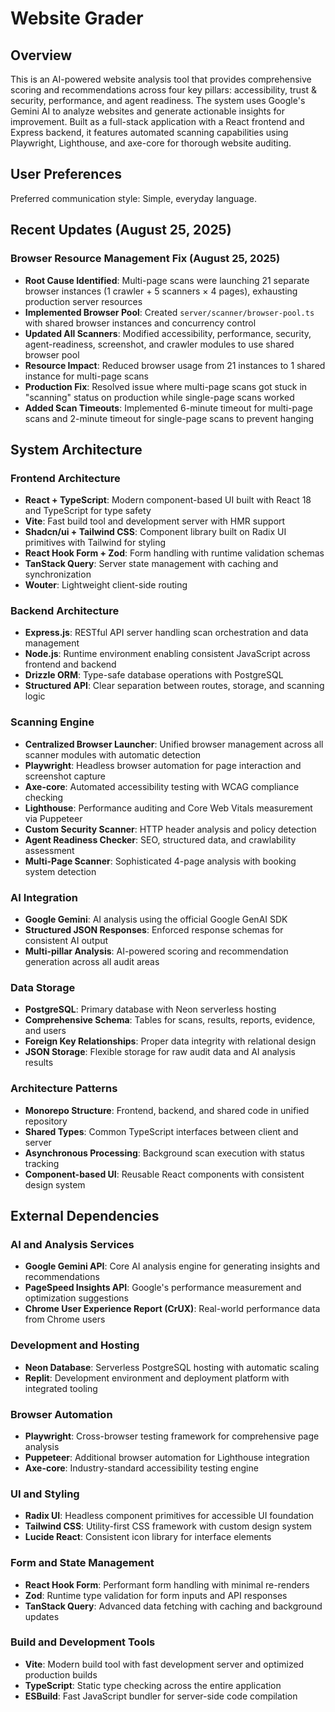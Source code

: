 # Website Grader

## Overview

This is an AI-powered website analysis tool that provides comprehensive scoring and recommendations across four key pillars: accessibility, trust & security, performance, and agent readiness. The system uses Google's Gemini AI to analyze websites and generate actionable insights for improvement. Built as a full-stack application with a React frontend and Express backend, it features automated scanning capabilities using Playwright, Lighthouse, and axe-core for thorough website auditing.

## User Preferences

Preferred communication style: Simple, everyday language.

## Recent Updates (August 25, 2025)

### Browser Resource Management Fix (August 25, 2025)
- **Root Cause Identified**: Multi-page scans were launching 21 separate browser instances (1 crawler + 5 scanners × 4 pages), exhausting production server resources
- **Implemented Browser Pool**: Created `server/scanner/browser-pool.ts` with shared browser instances and concurrency control
- **Updated All Scanners**: Modified accessibility, performance, security, agent-readiness, screenshot, and crawler modules to use shared browser pool
- **Resource Impact**: Reduced browser usage from 21 instances to 1 shared instance for multi-page scans
- **Production Fix**: Resolved issue where multi-page scans got stuck in "scanning" status on production while single-page scans worked
- **Added Scan Timeouts**: Implemented 6-minute timeout for multi-page scans and 2-minute timeout for single-page scans to prevent hanging

## System Architecture

### Frontend Architecture
- **React + TypeScript**: Modern component-based UI built with React 18 and TypeScript for type safety
- **Vite**: Fast build tool and development server with HMR support
- **Shadcn/ui + Tailwind CSS**: Component library built on Radix UI primitives with Tailwind for styling
- **React Hook Form + Zod**: Form handling with runtime validation schemas
- **TanStack Query**: Server state management with caching and synchronization
- **Wouter**: Lightweight client-side routing

### Backend Architecture
- **Express.js**: RESTful API server handling scan orchestration and data management
- **Node.js**: Runtime environment enabling consistent JavaScript across frontend and backend
- **Drizzle ORM**: Type-safe database operations with PostgreSQL
- **Structured API**: Clear separation between routes, storage, and scanning logic

### Scanning Engine
- **Centralized Browser Launcher**: Unified browser management across all scanner modules with automatic detection
- **Playwright**: Headless browser automation for page interaction and screenshot capture
- **Axe-core**: Automated accessibility testing with WCAG compliance checking
- **Lighthouse**: Performance auditing and Core Web Vitals measurement via Puppeteer
- **Custom Security Scanner**: HTTP header analysis and policy detection
- **Agent Readiness Checker**: SEO, structured data, and crawlability assessment
- **Multi-Page Scanner**: Sophisticated 4-page analysis with booking system detection

### AI Integration
- **Google Gemini**: AI analysis using the official Google GenAI SDK
- **Structured JSON Responses**: Enforced response schemas for consistent AI output
- **Multi-pillar Analysis**: AI-powered scoring and recommendation generation across all audit areas

### Data Storage
- **PostgreSQL**: Primary database with Neon serverless hosting
- **Comprehensive Schema**: Tables for scans, results, reports, evidence, and users
- **Foreign Key Relationships**: Proper data integrity with relational design
- **JSON Storage**: Flexible storage for raw audit data and AI analysis results

### Architecture Patterns
- **Monorepo Structure**: Frontend, backend, and shared code in unified repository
- **Shared Types**: Common TypeScript interfaces between client and server
- **Asynchronous Processing**: Background scan execution with status tracking
- **Component-based UI**: Reusable React components with consistent design system

## External Dependencies

### AI and Analysis Services
- **Google Gemini API**: Core AI analysis engine for generating insights and recommendations
- **PageSpeed Insights API**: Google's performance measurement and optimization suggestions
- **Chrome User Experience Report (CrUX)**: Real-world performance data from Chrome users

### Development and Hosting
- **Neon Database**: Serverless PostgreSQL hosting with automatic scaling
- **Replit**: Development environment and deployment platform with integrated tooling

### Browser Automation
- **Playwright**: Cross-browser testing framework for comprehensive page analysis
- **Puppeteer**: Additional browser automation for Lighthouse integration
- **Axe-core**: Industry-standard accessibility testing engine

### UI and Styling
- **Radix UI**: Headless component primitives for accessible UI foundation
- **Tailwind CSS**: Utility-first CSS framework with custom design system
- **Lucide React**: Consistent icon library for interface elements

### Form and State Management
- **React Hook Form**: Performant form handling with minimal re-renders
- **Zod**: Runtime type validation for form inputs and API responses
- **TanStack Query**: Advanced data fetching with caching and background updates

### Build and Development Tools
- **Vite**: Modern build tool with fast development server and optimized production builds
- **TypeScript**: Static type checking across the entire application
- **ESBuild**: Fast JavaScript bundler for server-side code compilation